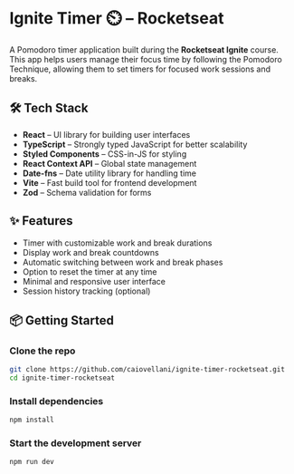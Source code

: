 # Ignite Timer ⏲️ – Rocketseat

A Pomodoro timer application built during the **Rocketseat Ignite** course. This app helps users manage their focus time by following the Pomodoro Technique, allowing them to set timers for focused work sessions and breaks.

## 🛠️ Tech Stack

- **React** – UI library for building user interfaces
- **TypeScript** – Strongly typed JavaScript for better scalability
- **Styled Components** – CSS-in-JS for styling
- **React Context API** – Global state management
- **Date-fns** – Date utility library for handling time
- **Vite** – Fast build tool for frontend development
- **Zod** – Schema validation for forms

## ✨ Features

- Timer with customizable work and break durations
- Display work and break countdowns
- Automatic switching between work and break phases
- Option to reset the timer at any time
- Minimal and responsive user interface
- Session history tracking (optional)

## 📦 Getting Started

### Clone the repo
```bash
git clone https://github.com/caiovellani/ignite-timer-rocketseat.git
cd ignite-timer-rocketseat
```

### Install dependencies
```bash
npm install
```

### Start the development server
```bash
npm run dev
```
